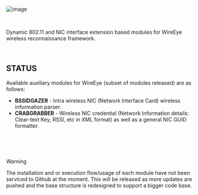 ![image](https://github.com/PlatinumVoyager/WirelessAdvocate/assets/116006542/6ba6e354-ea76-41a4-a54e-f5528e6817d7)


<br/>

Dynamic 802.11 and NIC interface extension based modules for WireEye wireless reconnaissance framework.

<br/>


## STATUS
Available auxiliary modules for WireEye (subset of modules released) are as follows:
  * **BSSIDGAZER** - Intra wireless NIC (Network Interface Card) wireless information parser.
  * **CRABGRABBER** - Wireless NIC credential (Network Information details: Clear-text Key, RSSI, etc in XML format) as well as a general NIC GUID formatter.

<br/>
<br/>
<br/>

> [!WARNING]
 The installation and or execution flow/usage of each module have not been serviced to Github at the moment. This will be released as more updates are pushed and the base structure is redesigned to support a bigger code base.
